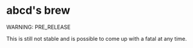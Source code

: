 # abcd's brew

WARNING: PRE_RELEASE

This is still not stable and is possible to come up with a fatal at any time.





